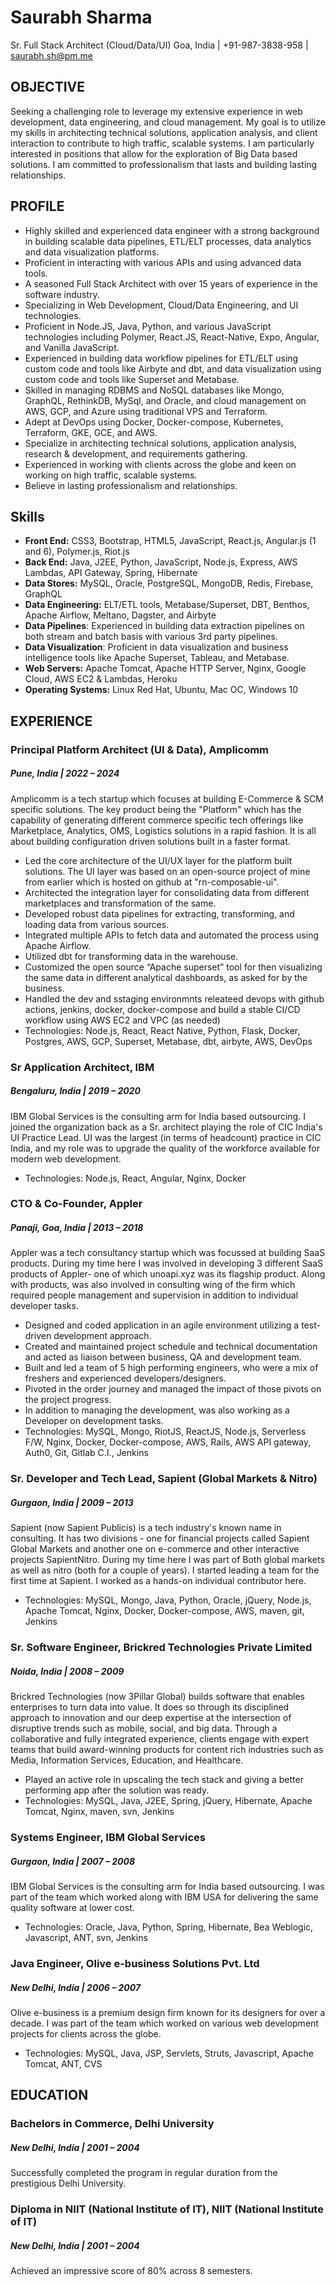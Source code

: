 # Saurabh Sharma
Sr. Full Stack Architect (Cloud/Data/UI)
Goa, India | +91-987-3838-958 | saurabh.sh@pm.me


## OBJECTIVE
Seeking a challenging role to leverage my extensive experience in web development, data engineering, and cloud management. My goal is to utilize my skills in architecting technical solutions, application analysis, and client interaction to contribute to high traffic, scalable systems. I am particularly interested in positions that allow for the exploration of Big Data based solutions. I am committed to professionalism that lasts and building lasting relationships.


## PROFILE
- Highly skilled and experienced data engineer with a strong background in building scalable data pipelines, ETL/ELT processes, data analytics and data visualization platforms.
- Proficient in interacting with various APIs and using advanced data tools.
- A seasoned Full Stack Architect with over 15 years of experience in the software industry.
- Specializing in Web Development, Cloud/Data Engineering, and UI technologies.
- Proficient in Node.JS, Java, Python, and various JavaScript technologies including Polymer, React.JS, React-Native, Expo, Angular, and Vanilla JavaScript.
- Experienced in building data workflow pipelines for ETL/ELT using custom code and tools like Airbyte and dbt, and data visualization using custom code and tools like Superset and Metabase.
- Skilled in managing RDBMS and NoSQL databases like Mongo, GraphQL, RethinkDB, MySql, and Oracle, and cloud management on AWS, GCP, and Azure using traditional VPS and Terraform.
- Adept at DevOps using Docker, Docker-compose, Kubernetes, Terraform, GKE, GCE, and AWS.
- Specialize in architecting technical solutions, application analysis, research & development, and requirements gathering.
- Experienced in working with clients across the globe and keen on working on high traffic, scalable systems.
- Believe in lasting professionalism and relationships.

## Skills
- **Front End:** CSS3, Bootstrap, HTML5, JavaScript, React.js, Angular.js (1 and 6), Polymer.js, Riot.js
- **Back End:** Java, J2EE, Python, JavaScript, Node.js, Express, AWS Lambdas, API Gateway, Spring, Hibernate
- **Data Stores:** MySQL, Oracle, PostgreSQL, MongoDB, Redis, Firebase, GraphQL
- **Data Engineering:** ELT/ETL tools, Metabase/Superset, DBT, Benthos, Apache Airflow, Meltano, Dagster, and Airbyte
- **Data Pipelines**: Experienced in building data extraction pipelines on both stream and batch basis with various 3rd party pipelines.
- **Data Visualization**: Proficient in data visualization and business intelligence tools like Apache Superset, Tableau, and Metabase.
- **Web Servers:** Apache Tomcat, Apache HTTP Server, Nginx, Google Cloud, AWS EC2 & Lambdas, Heroku
- **Operating Systems:** Linux Red Hat, Ubuntu, Mac OC, Windows 10

## EXPERIENCE
### Principal Platform Architect (UI & Data), Amplicomm
##### Pune, India | 2022 – 2024

Amplicomm is a tech startup which focuses at building E-Commerce & SCM specific solutions. The key product being the "Platform" which has the capability of generating different commerce specific tech offerings like Marketplace, Analytics, OMS, Logistics solutions in a rapid fashion. It is all about building configuration driven solutions built in a faster format.
- Led the core architecture of the UI/UX layer for the platform built solutions. The UI layer was based on an open-source project of mine from earlier which is hosted on github at "rn-composable-ui".
- Architected the integration layer for consolidating data from different marketplaces and transformation of the same.
- Developed robust data pipelines for extracting, transforming, and loading data from various sources.
- Integrated multiple APIs to fetch data and automated the process using Apache Airflow.
- Utilized dbt for transforming data in the warehouse.
- Customized the open source “Apache superset” tool for then visualizing the same data in different analytical dashboards, as asked for by the business.
- Handled the dev and sstaging environmnts releateed devops with github actions, jenkins, docker, docker-compose and build a stable CI/CD workflow using AWS EC2 and VPC (as needed)  
- Technologies: Node.js, React, React Native, Python, Flask, Docker, Postgres, AWS, GCP, Superset, Metabase, dbt, airbyte, AWS, DevOps


### Sr Application Architect, IBM
##### Bengaluru, India | 2019 – 2020

IBM Global Services is the consulting arm for India based outsourcing. I joined the organization back as a Sr. architect playing the role of CIC India's UI Practice Lead. UI was the largest (in terms of headcount) practice in CIC India, and my role was to upgrade the quality of the workforce available for modern web development.
- Technologies: Node.js, React, Angular, Nginx, Docker

### CTO & Co-Founder, Appler
##### Panaji, Goa, India | 2013 – 2018

Appler was a tech consultancy startup which was focussed at building SaaS products. During my time here I was involved in developing 3 different SaaS products of Appler- one of which unoapi.xyz was its flagship product. Along with products, was also involved in consulting wing of the firm which required people management and supervision in addition to individual developer tasks.
- Designed and coded application in an agile environment utilizing a test-driven development approach.
- Created and maintained project schedule and technical documentation and acted as liaison between business, QA and development team.
- Built and led a team of 5 high performing engineers, who were a mix of freshers and experienced developers/designers.
- Pivoted in the order journey and managed the impact of those pivots on the project progress.
- In addition to managing the development, was also working as a Developer on development tasks.
- Technologies: MySQL, Mongo, RiotJS, ReactJS, Node.js, Serverless F/W, Nginx, Docker, Docker-compose, AWS, Rails, AWS API gateway, Auth0, Git, Gitlab C.I., Jenkins

### Sr. Developer and Tech Lead, Sapient (Global Markets & Nitro)   
##### Gurgaon, India | 2009 – 2013

Sapient (now Sapient Publicis) is a tech industry's known name in consulting. It has two divisions - one for financial projects called Sapient Global Markets and another one on e-commerce and other interactive projects SapientNitro. During my time here I was part of Both global markets as well as nitro (both for a couple of years). I started leading a team for the first time at Sapient. I worked as a hands-on individual contributor here.
- Technologies: MySQL, Mongo, Java, Python, Oracle, jQuery, Node.js, Apache Tomcat, Nginx, Docker, Docker-compose, AWS, maven, git, Jenkins

### Sr. Software Engineer, Brickred Technologies Private Limited
##### Noida, India | 2008 – 2009

Brickred Technologies (now 3Pillar Global) builds software that enables enterprises to turn data into value. It does so through its disciplined approach to innovation and our deep expertise at the intersection of disruptive trends such as mobile, social, and big data. Through a collaborative and fully integrated experience, clients engage with expert teams that build award-winning products for content rich industries such as Media, Information Services, Education, and Healthcare.
- Played an active role in upscaling the tech stack and giving a better performing app after the solution was ready.
- Technologies: MySQL, Java, J2EE, Spring, jQuery, Hibernate, Apache Tomcat, Nginx, maven, svn, Jenkins

### Systems Engineer, IBM Global Services
##### Gurgaon, India | 2007 – 2008

IBM Global Services is the consulting arm for India based outsourcing. I was part of the team which worked along with IBM USA for delivering the same quality software at lower cost.
- Technologies: Oracle, Java, Python, Spring, Hibernate, Bea Weblogic, Javascript, ANT, svn, Jenkins

### Java Engineer, Olive e-business Solutions Pvt. Ltd
##### New Delhi, India | 2006 – 2007

Olive e-business is a premium design firm known for its designers for over a decade. I was part of the team which worked on various web development projects for clients across the globe.
- Technologies: MySQL, Java, JSP, Servlets, Struts, Javascript, Apache Tomcat, ANT, CVS


## EDUCATION

### Bachelors in Commerce, Delhi University
##### New Delhi, India | 2001 – 2004

Successfully completed the program in regular duration from the prestigious Delhi University.

### Diploma in NIIT (National Institute of IT), NIIT (National Institute of IT)
##### New Delhi, India | 2001 – 2004

Achieved an impressive score of 80% across 8 semesters.
